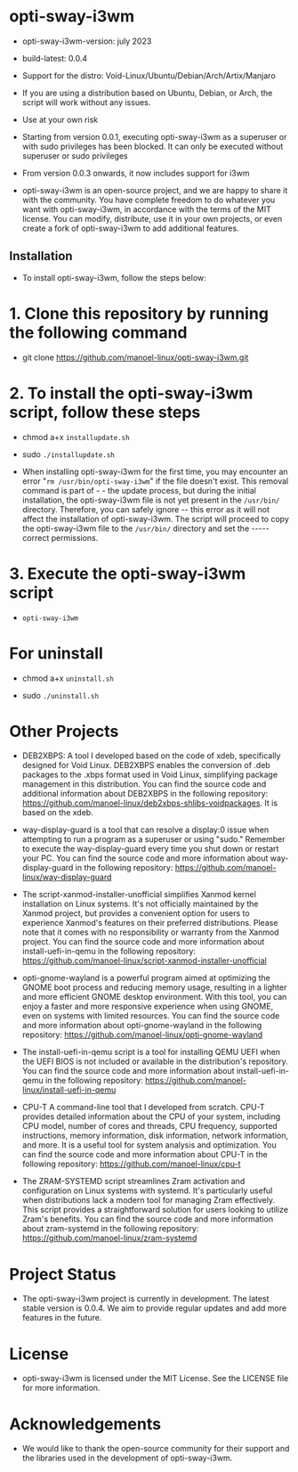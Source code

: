 # opti-sway-i3wm

- opti-sway-i3wm-version: july 2023

- build-latest: 0.0.4

- Support for the distro: Void-Linux/Ubuntu/Debian/Arch/Artix/Manjaro

- If you are using a distribution based on Ubuntu, Debian, or Arch, the script will work without any issues.

- Use at your own risk

- Starting from version 0.0.1, executing opti-sway-i3wm as a superuser or with sudo privileges has been blocked. It can only be executed without superuser or sudo privileges

- From version 0.0.3 onwards, it now includes support for i3wm

- opti-sway-i3wm is an open-source project, and we are happy to share it with the community. You have complete freedom to do whatever you want with opti-sway-i3wm, in accordance with the terms of the MIT license. You can modify, distribute, use it in your own projects, or even create a fork of opti-sway-i3wm to add additional features.

## Installation

- To install opti-sway-i3wm, follow the steps below:

# 1. Clone this repository by running the following command

- git clone https://github.com/manoel-linux/opti-sway-i3wm.git

# 2. To install the opti-sway-i3wm script, follow these steps

- chmod a+x `installupdate.sh`

- sudo `./installupdate.sh`

- When installing opti-sway-i3wm for the first time, you may encounter an error "`rm /usr/bin/opti-sway-i3wm`" if the file doesn't exist. This removal command is part of - - the update process, but during the initial installation, the opti-sway-i3wm file is not yet present in the `/usr/bin/` directory. Therefore, you can safely ignore -- this error as it will not affect the installation of opti-sway-i3wm. The script will proceed to copy the opti-sway-i3wm file to the `/usr/bin/` directory and set the ----- correct permissions.

# 3. Execute the opti-sway-i3wm script

- `opti-sway-i3wm`

# For uninstall

- chmod a+x `uninstall.sh`

- sudo `./uninstall.sh`

# Other Projects

- DEB2XBPS: A tool I developed based on the code of xdeb, specifically designed for Void Linux. DEB2XBPS enables the conversion of .deb packages to the .xbps   format used in Void Linux, simplifying package management in this distribution. You can find the source code and additional information about DEB2XBPS in the  following repository: https://github.com/manoel-linux/deb2xbps-shlibs-voidpackages. It is based on the xdeb.

- way-display-guard is a tool that can resolve a display:0 issue when attempting to run a program as a superuser or using "sudo." Remember to execute the way-display-guard every time you shut down or restart your PC. You can find the source code and more information about way-display-guard in the following repository: https://github.com/manoel-linux/way-display-guard

- The script-xanmod-installer-unofficial simplifies Xanmod kernel installation on Linux systems. It's not officially maintained by the Xanmod project, but provides a convenient option for users to experience Xanmod's features on their preferred distributions. Please note that it comes with no responsibility or warranty from the Xanmod project. You can find the source code and more information about install-uefi-in-qemu in the following repository: https://github.com/manoel-linux/script-xanmod-installer-unofficial

- opti-gnome-wayland is a powerful program aimed at optimizing the GNOME boot process and reducing memory usage, resulting in a lighter and more efficient GNOME  desktop environment. With this tool, you can enjoy a faster and more responsive experience when using GNOME, even on systems with limited resources. You can find the source code and more information about opti-gnome-wayland in the following repository: https://github.com/manoel-linux/opti-gnome-wayland

- The install-uefi-in-qemu script is a tool for installing QEMU UEFI when the UEFI BIOS is not included or available in the distribution's repository. You can find the source code and more information about install-uefi-in-qemu in the following repository: https://github.com/manoel-linux/install-uefi-in-qemu

- CPU-T A command-line tool that I developed from scratch. CPU-T provides detailed information about the CPU of your system, including CPU model, number of cores and threads, CPU frequency, supported instructions, memory information, disk information, network information, and more. It is a useful tool for system analysis and optimization. You can find the source code and more information about CPU-T in the following repository: https://github.com/manoel-linux/cpu-t

- The ZRAM-SYSTEMD script streamlines Zram activation and configuration on Linux systems with systemd. It's particularly useful when distributions lack a modern tool for managing Zram effectively. This script provides a straightforward solution for users looking to utilize Zram's benefits. You can find the source code and more information about zram-systemd in the following repository: https://github.com/manoel-linux/zram-systemd

# Project Status

- The opti-sway-i3wm project is currently in development. The latest stable version is 0.0.4. We aim to provide regular updates and add more features in the future.

# License

- opti-sway-i3wm is licensed under the MIT License. See the LICENSE file for more information.

# Acknowledgements

- We would like to thank the open-source community for their support and the libraries used in the development of opti-sway-i3wm.
